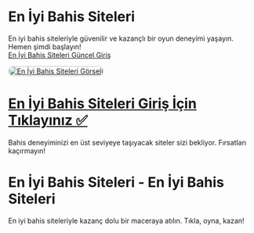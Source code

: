 # En İyi Bahis Siteleri  
En iyi bahis siteleriyle güvenilir ve kazançlı bir oyun deneyimi yaşayın. Hemen şimdi başlayın!  
<a href="http://www.redly.vip/3A5tsFl" title="En İyi Bahis Siteleri Güncel Giriş">En İyi Bahis Siteleri Güncel Giriş</a>  

<a href="http://www.redly.vip/3A5tsFl">
    <img src="https://i.ibb.co/wRF7ncZ/photo-2025-01-15-23-44-18.jpg" alt="En İyi Bahis Siteleri Görseli" style="max-width: 100%; border: 2px solid #ddd; border-radius: 10px;">
</a>  

# <a href="http://www.redly.vip/3A5tsFl">En İyi Bahis Siteleri Giriş İçin Tıklayınız ✅</a>  
Bahis deneyiminizi en üst seviyeye taşıyacak siteler sizi bekliyor. Fırsatları kaçırmayın!  

# En İyi Bahis Siteleri - En İyi Bahis Siteleri  
En iyi bahis siteleriyle kazanç dolu bir maceraya atılın. Tıkla, oyna, kazan!  

